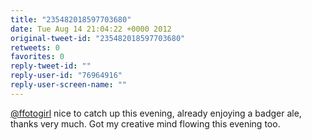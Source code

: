 ```yaml
---
title: "235482018597703680"
date: Tue Aug 14 21:04:22 +0000 2012
original-tweet-id: "235482018597703680"
retweets: 0
favorites: 0
reply-tweet-id: ""
reply-user-id: "76964916"
reply-user-screen-name: ""
---
```

<a href="https://twitter.com/ffotogirl">@ffotogirl</a> nice to catch up this evening, already enjoying a badger ale, thanks very much. Got my creative mind flowing this evening too.
